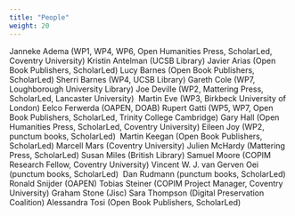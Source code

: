 ```yaml
---
title: "People"
weight: 20
---
```


Janneke Adema (WP1, WP4, WP6, Open Humanities Press, ScholarLed, Coventry University)
Kristin Antelman (UCSB Library)
Javier Arias (Open Book Publishers, ScholarLed)
Lucy Barnes (Open Book Publishers, ScholarLed)
Sherri Barnes (WP4, UCSB Library)
Gareth Cole (WP7, Loughborough University Library)
Joe Deville (WP2, Mattering Press, ScholarLed, Lancaster University) 
Martin Eve (WP3, Birkbeck University of London)
Eelco Ferwerda (OAPEN, DOAB)
Rupert Gatti (WP5, WP7, Open Book Publishers, ScholarLed, Trinity College Cambridge)
Gary Hall (Open Humanities Press, ScholarLed, Coventry University)
Eileen Joy (WP2, punctum books, ScholarLed) 
Martin Keegan (Open Book Publishers, ScholarLed)
Marcell Mars (Coventry University)
Julien McHardy (Mattering Press, ScholarLed)
Susan Miles (British Library)
Samuel Moore (COPIM Research Fellow, Coventry University)
Vincent W. J. van Gerven Oei (punctum books, ScholarLed) 
Dan Rudmann (punctum books, ScholarLed)
Ronald Snijder (OAPEN)
Tobias Steiner (COPIM Project Manager, Coventry University)
Graham Stone (Jisc)
Sara Thompson (Digital Preservation Coalition)
Alessandra Tosi (Open Book Publishers, ScholarLed)